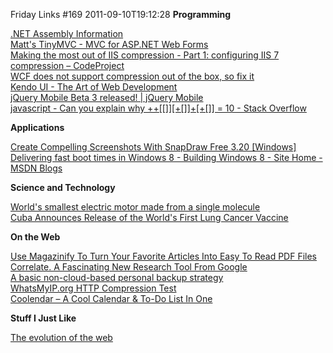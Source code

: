 Friday Links #169
2011-09-10T19:12:28
**Programming**

[.NET Assembly Information](http://assemblyinformation.codeplex.com/)   
[Matt's TinyMVC - MVC for ASP.NET Web Forms](http://mattstinymvc.codeplex.com/)   
[Making the most out of IIS compression - Part 1: configuring IIS 7 compression – CodeProject](http://www.codeproject.com/KB/server-management/iis7compression.aspx)   
[WCF does not support compression out of the box, so fix it](http://omaralzabir.com/wcf-does-not-support-compression-out-of-the-box-so-fix-it/)   
[Kendo UI - The Art of Web Development](http://www.kendoui.com/kendo-ui.aspx)   
[jQuery Mobile Beta 3 released! | jQuery Mobile](http://jquerymobile.com/blog/2011/09/08/jquery-mobile-beta-3-released/)   
[javascript - Can you explain why ++[[]][+[]]+[+[]] = 10 - Stack Overflow](http://stackoverflow.com/questions/7202157/can-you-explain-why-10)

**Applications**

[Create Compelling Screenshots With SnapDraw Free 3.20 [Windows]](http://feedproxy.google.com/~r/Makeuseof/~3/C1SpgSyEsvE/)   
[Delivering fast boot times in Windows 8 - Building Windows 8 - Site Home - MSDN Blogs](http://blogs.msdn.com/b/b8/archive/2011/09/08/delivering-fast-boot-times-in-windows-8.aspx)

**Science and Technology**

[World's smallest electric motor made from a single molecule](http://feeds.sciencedaily.com/~r/sciencedaily/~3/j7CNqcn3Fl4/110904140353.htm)   
[Cuba Announces Release of the World's First Lung Cancer Vaccine](http://www.popsci.com/science/article/2011-09/cuba-releases-worlds-first-lung-cancer-vaccine)

**On the Web**

[Use Magazinify To Turn Your Favorite Articles Into Easy To Read PDF Files](http://feedproxy.google.com/~r/Makeuseof/~3/OOXfIzsR6jY/)   
[Correlate. A Fascinating New Research Tool From Google](http://www.techsupportalert.com/cdn/correlate-fascinating-new-research-tool-google.htm)   
[A basic non-cloud-based personal backup strategy](http://feedproxy.google.com/~r/ScottHanselman/~3/64dDiumTJa0/ABasicNoncloudbasedPersonalBackupStrategy.aspx)   
[WhatsMyIP.org HTTP Compression Test](http://www.whatsmyip.org/http_compression/)   
[Coolendar – A Cool Calendar & To-Do List In One](http://feedproxy.google.com/~r/Makeuseof/~3/kEq8uTIzf04/)

**Stuff I Just Like**

[The evolution of the web](http://evolutionofweb.appspot.com/)
